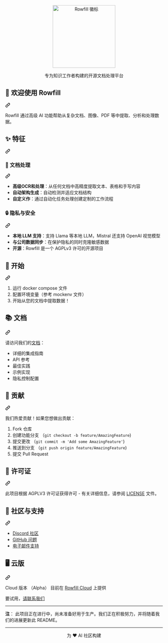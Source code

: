 <div class="Box-sc-g0xbh4-0 QkQOb js-snippet-clipboard-copy-unpositioned undefined" data-hpc="true"><article class="markdown-body entry-content container-lg" itemprop="text"><div align="center" dir="auto">
  <a target="_blank" rel="noopener noreferrer" href="/harishdeivanayagam/rowfill/blob/master/public/logo-full.svg"><img src="/harishdeivanayagam/rowfill/raw/master/public/logo-full.svg" alt="Rowfill 徽标" width="200" style="max-width: 100%;" _mstalt="177736" _msthash="278"></a>
  <p dir="auto" _msttexthash="94179722" _msthash="279">专为知识工作者构建的开源文档处理平台</p>
</div>
<div class="markdown-heading" dir="auto"><h2 tabindex="-1" class="heading-element" dir="auto" _msttexthash="26639808" _msthash="280">👋 欢迎使用 Rowfill</h2><a id="user-content--welcome-to-rowfill" class="anchor" aria-label="永久链接：👋欢迎来到 Rowfill" href="#-welcome-to-rowfill" _mstaria-label="26157729" _msthash="281"><svg class="octicon octicon-link" viewBox="0 0 16 16" version="1.1" width="16" height="16" aria-hidden="true"><path d="m7.775 3.275 1.25-1.25a3.5 3.5 0 1 1 4.95 4.95l-2.5 2.5a3.5 3.5 0 0 1-4.95 0 .751.751 0 0 1 .018-1.042.751.751 0 0 1 1.042-.018 1.998 1.998 0 0 0 2.83 0l2.5-2.5a2.002 2.002 0 0 0-2.83-2.83l-1.25 1.25a.751.751 0 0 1-1.042-.018.751.751 0 0 1-.018-1.042Zm-4.69 9.64a1.998 1.998 0 0 0 2.83 0l1.25-1.25a.751.751 0 0 1 1.042.018.751.751 0 0 1 .018 1.042l-1.25 1.25a3.5 3.5 0 1 1-4.95-4.95l2.5-2.5a3.5 3.5 0 0 1 4.95 0 .751.751 0 0 1-.018 1.042.751.751 0 0 1-1.042.018 1.998 1.998 0 0 0-2.83 0l-2.5 2.5a1.998 1.998 0 0 0 0 2.83Z"></path></svg></a></div>
<p dir="auto" _msttexthash="286737776" _msthash="282">Rowfill 通过高级 AI 功能帮助从复杂文档、图像、PDF 等中提取、分析和处理数据。</p>
<div class="markdown-heading" dir="auto"><h2 tabindex="-1" class="heading-element" dir="auto" _msttexthash="6820437" _msthash="283">✨ 特征</h2><a id="user-content--features" class="anchor" aria-label="永久链接：✨功能" href="#-features" _mstaria-label="2596659" _msthash="284"><svg class="octicon octicon-link" viewBox="0 0 16 16" version="1.1" width="16" height="16" aria-hidden="true"><path d="m7.775 3.275 1.25-1.25a3.5 3.5 0 1 1 4.95 4.95l-2.5 2.5a3.5 3.5 0 0 1-4.95 0 .751.751 0 0 1 .018-1.042.751.751 0 0 1 1.042-.018 1.998 1.998 0 0 0 2.83 0l2.5-2.5a2.002 2.002 0 0 0-2.83-2.83l-1.25 1.25a.751.751 0 0 1-1.042-.018.751.751 0 0 1-.018-1.042Zm-4.69 9.64a1.998 1.998 0 0 0 2.83 0l1.25-1.25a.751.751 0 0 1 1.042.018.751.751 0 0 1 .018 1.042l-1.25 1.25a3.5 3.5 0 1 1-4.95-4.95l2.5-2.5a3.5 3.5 0 0 1 4.95 0 .751.751 0 0 1-.018 1.042.751.751 0 0 1-1.042.018 1.998 1.998 0 0 0-2.83 0l-2.5 2.5a1.998 1.998 0 0 0 0 2.83Z"></path></svg></a></div>
<div class="markdown-heading" dir="auto"><h3 tabindex="-1" class="heading-element" dir="auto" _msttexthash="25322284" _msthash="285">📄 文档处理</h3><a id="user-content--document-processing" class="anchor" aria-label="永久链接： 📄 文档处理" href="#-document-processing" _mstaria-label="26283127" _msthash="286"><svg class="octicon octicon-link" viewBox="0 0 16 16" version="1.1" width="16" height="16" aria-hidden="true"><path d="m7.775 3.275 1.25-1.25a3.5 3.5 0 1 1 4.95 4.95l-2.5 2.5a3.5 3.5 0 0 1-4.95 0 .751.751 0 0 1 .018-1.042.751.751 0 0 1 1.042-.018 1.998 1.998 0 0 0 2.83 0l2.5-2.5a2.002 2.002 0 0 0-2.83-2.83l-1.25 1.25a.751.751 0 0 1-1.042-.018.751.751 0 0 1-.018-1.042Zm-4.69 9.64a1.998 1.998 0 0 0 2.83 0l1.25-1.25a.751.751 0 0 1 1.042.018.751.751 0 0 1 .018 1.042l-1.25 1.25a3.5 3.5 0 1 1-4.95-4.95l2.5-2.5a3.5 3.5 0 0 1 4.95 0 .751.751 0 0 1-.018 1.042.751.751 0 0 1-1.042.018 1.998 1.998 0 0 0-2.83 0l-2.5 2.5a1.998 1.998 0 0 0 0 2.83Z"></path></svg></a></div>
<ul dir="auto">
<li _msttexthash="205887292" _msthash="287"><strong _istranslated="1">高级OCR和处理</strong>：从任何文档中高精度提取文本、表格和手写内容</li>
<li _msttexthash="106732782" _msthash="288"><strong _istranslated="1">自动架构生成</strong>：自动检测并适应文档结构</li>
<li _msttexthash="142482951" _msthash="289"><strong _istranslated="1">自定义作</strong>：通过自动化任务处理创建定制的工作流程</li>
</ul>
<div class="markdown-heading" dir="auto"><h3 tabindex="-1" class="heading-element" dir="auto" _msttexthash="29519815" _msthash="290">🔒 隐私与安全</h3><a id="user-content--privacy--security" class="anchor" aria-label="永久链接：🔒隐私与安全" href="#-privacy--security" _mstaria-label="26372658" _msthash="291"><svg class="octicon octicon-link" viewBox="0 0 16 16" version="1.1" width="16" height="16" aria-hidden="true"><path d="m7.775 3.275 1.25-1.25a3.5 3.5 0 1 1 4.95 4.95l-2.5 2.5a3.5 3.5 0 0 1-4.95 0 .751.751 0 0 1 .018-1.042.751.751 0 0 1 1.042-.018 1.998 1.998 0 0 0 2.83 0l2.5-2.5a2.002 2.002 0 0 0-2.83-2.83l-1.25 1.25a.751.751 0 0 1-1.042-.018.751.751 0 0 1-.018-1.042Zm-4.69 9.64a1.998 1.998 0 0 0 2.83 0l1.25-1.25a.751.751 0 0 1 1.042.018.751.751 0 0 1 .018 1.042l-1.25 1.25a3.5 3.5 0 1 1-4.95-4.95l2.5-2.5a3.5 3.5 0 0 1 4.95 0 .751.751 0 0 1-.018 1.042.751.751 0 0 1-1.042.018 1.998 1.998 0 0 0-2.83 0l-2.5 2.5a1.998 1.998 0 0 0 0 2.83Z"></path></svg></a></div>
<ul dir="auto">
<li _msttexthash="198259399" _msthash="292"><strong _istranslated="1">本地 LLM 支持</strong>：支持 Llama 等本地 LLM，Mistral 还支持 OpenAI 视觉模型</li>
<li _msttexthash="138992698" _msthash="293"><strong _istranslated="1">与公司数据同步</strong>：在保护隐私的同时克隆敏感数据</li>
<li _msttexthash="107732222" _msthash="294"><strong _istranslated="1">开源</strong>：Rowfill 是一个 AGPLv3 许可的开源项目</li>
</ul>
<div class="markdown-heading" dir="auto"><h2 tabindex="-1" class="heading-element" dir="auto" _msttexthash="16795077" _msthash="295">🚀 开始</h2><a id="user-content--getting-started" class="anchor" aria-label="永久链接： 🚀 开始使用" href="#-getting-started" _mstaria-label="26191672" _msthash="296"><svg class="octicon octicon-link" viewBox="0 0 16 16" version="1.1" width="16" height="16" aria-hidden="true"><path d="m7.775 3.275 1.25-1.25a3.5 3.5 0 1 1 4.95 4.95l-2.5 2.5a3.5 3.5 0 0 1-4.95 0 .751.751 0 0 1 .018-1.042.751.751 0 0 1 1.042-.018 1.998 1.998 0 0 0 2.83 0l2.5-2.5a2.002 2.002 0 0 0-2.83-2.83l-1.25 1.25a.751.751 0 0 1-1.042-.018.751.751 0 0 1-.018-1.042Zm-4.69 9.64a1.998 1.998 0 0 0 2.83 0l1.25-1.25a.751.751 0 0 1 1.042.018.751.751 0 0 1 .018 1.042l-1.25 1.25a3.5 3.5 0 1 1-4.95-4.95l2.5-2.5a3.5 3.5 0 0 1 4.95 0 .751.751 0 0 1-.018 1.042.751.751 0 0 1-1.042.018 1.998 1.998 0 0 0-2.83 0l-2.5 2.5a1.998 1.998 0 0 0 0 2.83Z"></path></svg></a></div>
<ol dir="auto">
<li _msttexthash="20728812" _msthash="297">运行 docker compose 文件</li>
<li _msttexthash="78890903" _msthash="298">配置环境变量（参考 mockenv 文件）</li>
<li _msttexthash="63998922" _msthash="299">开始从您的文档中提取数据！</li>
</ol>
<div class="markdown-heading" dir="auto"><h2 tabindex="-1" class="heading-element" dir="auto" _msttexthash="17432376" _msthash="300">📚 文档</h2><a id="user-content--documentation" class="anchor" aria-label="永久链接： 📚 文档" href="#-documentation" _mstaria-label="26059176" _msthash="301"><svg class="octicon octicon-link" viewBox="0 0 16 16" version="1.1" width="16" height="16" aria-hidden="true"><path d="m7.775 3.275 1.25-1.25a3.5 3.5 0 1 1 4.95 4.95l-2.5 2.5a3.5 3.5 0 0 1-4.95 0 .751.751 0 0 1 .018-1.042.751.751 0 0 1 1.042-.018 1.998 1.998 0 0 0 2.83 0l2.5-2.5a2.002 2.002 0 0 0-2.83-2.83l-1.25 1.25a.751.751 0 0 1-1.042-.018.751.751 0 0 1-.018-1.042Zm-4.69 9.64a1.998 1.998 0 0 0 2.83 0l1.25-1.25a.751.751 0 0 1 1.042.018.751.751 0 0 1 .018 1.042l-1.25 1.25a3.5 3.5 0 1 1-4.95-4.95l2.5-2.5a3.5 3.5 0 0 1 4.95 0 .751.751 0 0 1-.018 1.042.751.751 0 0 1-1.042.018 1.998 1.998 0 0 0-2.83 0l-2.5 2.5a1.998 1.998 0 0 0 0 2.83Z"></path></svg></a></div>
<p dir="auto" _msttexthash="44348512" _msthash="302">请访问我们的<a href="https://docs.rowfill.com" rel="nofollow" _istranslated="1">文档</a>：</p>
<ul dir="auto">
<li _msttexthash="26352053" _msthash="303">详细的集成指南</li>
<li _msttexthash="7496489" _msthash="304">API 参考</li>
<li _msttexthash="11983192" _msthash="305">最佳实践</li>
<li _msttexthash="11536044" _msthash="306">示例实现</li>
<li _msttexthash="22878050" _msthash="307">隐私控制配置</li>
</ul>
<div class="markdown-heading" dir="auto"><h2 tabindex="-1" class="heading-element" dir="auto" _msttexthash="18984771" _msthash="308">🤝 贡献</h2><a id="user-content--contributing" class="anchor" aria-label="永久链接： 🤝 贡献" href="#-contributing" _mstaria-label="26033826" _msthash="309"><svg class="octicon octicon-link" viewBox="0 0 16 16" version="1.1" width="16" height="16" aria-hidden="true"><path d="m7.775 3.275 1.25-1.25a3.5 3.5 0 1 1 4.95 4.95l-2.5 2.5a3.5 3.5 0 0 1-4.95 0 .751.751 0 0 1 .018-1.042.751.751 0 0 1 1.042-.018 1.998 1.998 0 0 0 2.83 0l2.5-2.5a2.002 2.002 0 0 0-2.83-2.83l-1.25 1.25a.751.751 0 0 1-1.042-.018.751.751 0 0 1-.018-1.042Zm-4.69 9.64a1.998 1.998 0 0 0 2.83 0l1.25-1.25a.751.751 0 0 1 1.042.018.751.751 0 0 1 .018 1.042l-1.25 1.25a3.5 3.5 0 1 1-4.95-4.95l2.5-2.5a3.5 3.5 0 0 1 4.95 0 .751.751 0 0 1-.018 1.042.751.751 0 0 1-1.042.018 1.998 1.998 0 0 0-2.83 0l-2.5 2.5a1.998 1.998 0 0 0 0 2.83Z"></path></svg></a></div>
<p dir="auto" _msttexthash="98459101" _msthash="310">我们热爱贡献！如果您想做出贡献：</p>
<ol dir="auto">
<li _msttexthash="6707675" _msthash="311">Fork 仓库</li>
<li><font _mstmutation="1" _msttexthash="29286036" _msthash="312">创建功能分支 （</font><code>git checkout -b feature/AmazingFeature</code>)</li>
<li><font _mstmutation="1" _msttexthash="20207486" _msthash="313">提交更改 （</font><code>git commit -m 'Add some AmazingFeature'</code>)</li>
<li><font _mstmutation="1" _msttexthash="25236029" _msthash="314">推送到分支 （</font><code>git push origin feature/AmazingFeature</code>)</li>
<li _msttexthash="4632316" _msthash="315">提交 Pull Request</li>
</ol>
<div class="markdown-heading" dir="auto"><h2 tabindex="-1" class="heading-element" dir="auto" _msttexthash="23012028" _msthash="316">📝 许可证</h2><a id="user-content--license" class="anchor" aria-label="永久链接：📝许可证" href="#-license" _mstaria-label="25814776" _msthash="317"><svg class="octicon octicon-link" viewBox="0 0 16 16" version="1.1" width="16" height="16" aria-hidden="true"><path d="m7.775 3.275 1.25-1.25a3.5 3.5 0 1 1 4.95 4.95l-2.5 2.5a3.5 3.5 0 0 1-4.95 0 .751.751 0 0 1 .018-1.042.751.751 0 0 1 1.042-.018 1.998 1.998 0 0 0 2.83 0l2.5-2.5a2.002 2.002 0 0 0-2.83-2.83l-1.25 1.25a.751.751 0 0 1-1.042-.018.751.751 0 0 1-.018-1.042Zm-4.69 9.64a1.998 1.998 0 0 0 2.83 0l1.25-1.25a.751.751 0 0 1 1.042.018.751.751 0 0 1 .018 1.042l-1.25 1.25a3.5 3.5 0 1 1-4.95-4.95l2.5-2.5a3.5 3.5 0 0 1 4.95 0 .751.751 0 0 1-.018 1.042.751.751 0 0 1-1.042.018 1.998 1.998 0 0 0-2.83 0l-2.5 2.5a1.998 1.998 0 0 0 0 2.83Z"></path></svg></a></div>
<p dir="auto" _msttexthash="236365155" _msthash="318">此项目根据 AGPLV3 许可证获得许可 - 有关详细信息，请参阅 <a href="/harishdeivanayagam/rowfill/blob/master/LICENSE" _istranslated="1">LICENSE</a> 文件。</p>
<div class="markdown-heading" dir="auto"><h2 tabindex="-1" class="heading-element" dir="auto" _msttexthash="28495480" _msthash="319">💬 社区与支持</h2><a id="user-content--community--support" class="anchor" aria-label="永久链接：💬社区和支持" href="#-community--support" _mstaria-label="26412984" _msthash="320"><svg class="octicon octicon-link" viewBox="0 0 16 16" version="1.1" width="16" height="16" aria-hidden="true"><path d="m7.775 3.275 1.25-1.25a3.5 3.5 0 1 1 4.95 4.95l-2.5 2.5a3.5 3.5 0 0 1-4.95 0 .751.751 0 0 1 .018-1.042.751.751 0 0 1 1.042-.018 1.998 1.998 0 0 0 2.83 0l2.5-2.5a2.002 2.002 0 0 0-2.83-2.83l-1.25 1.25a.751.751 0 0 1-1.042-.018.751.751 0 0 1-.018-1.042Zm-4.69 9.64a1.998 1.998 0 0 0 2.83 0l1.25-1.25a.751.751 0 0 1 1.042.018.751.751 0 0 1 .018 1.042l-1.25 1.25a3.5 3.5 0 1 1-4.95-4.95l2.5-2.5a3.5 3.5 0 0 1 4.95 0 .751.751 0 0 1-.018 1.042.751.751 0 0 1-1.042.018 1.998 1.998 0 0 0-2.83 0l-2.5 2.5a1.998 1.998 0 0 0 0 2.83Z"></path></svg></a></div>
<ul dir="auto">
<li><a href="https://discord.gg/y65HPrCe" rel="nofollow" _msttexthash="9897576" _msthash="321">Discord 社区</a></li>
<li><a href="https://github.com/harishdeivanayagam/rowfill/issues" _msttexthash="13668538" _msthash="322">GitHub 问题</a></li>
<li><a href="mailto:hello@rowfill.com" _msttexthash="19780774" _msthash="323">电子邮件支持</a></li>
</ul>
<div class="markdown-heading" dir="auto"><h2 tabindex="-1" class="heading-element" dir="auto" _msttexthash="17095052" _msthash="324">🖥 云版</h2><a id="user-content--cloud-version" class="anchor" aria-label="永久链接：🖥云版本" href="#-cloud-version" _mstaria-label="26057811" _msthash="325"><svg class="octicon octicon-link" viewBox="0 0 16 16" version="1.1" width="16" height="16" aria-hidden="true"><path d="m7.775 3.275 1.25-1.25a3.5 3.5 0 1 1 4.95 4.95l-2.5 2.5a3.5 3.5 0 0 1-4.95 0 .751.751 0 0 1 .018-1.042.751.751 0 0 1 1.042-.018 1.998 1.998 0 0 0 2.83 0l2.5-2.5a2.002 2.002 0 0 0-2.83-2.83l-1.25 1.25a.751.751 0 0 1-1.042-.018.751.751 0 0 1-.018-1.042Zm-4.69 9.64a1.998 1.998 0 0 0 2.83 0l1.25-1.25a.751.751 0 0 1 1.042.018.751.751 0 0 1 .018 1.042l-1.25 1.25a3.5 3.5 0 1 1-4.95-4.95l2.5-2.5a3.5 3.5 0 0 1 4.95 0 .751.751 0 0 1-.018 1.042.751.751 0 0 1-1.042.018 1.998 1.998 0 0 0-2.83 0l-2.5 2.5a1.998 1.998 0 0 0 0 2.83Z"></path></svg></a></div>
<p dir="auto" _msttexthash="91244855" _msthash="326">Cloud 版本 （Alpha） 目前在 <a href="https://cloud.rowfill.com" rel="nofollow" _istranslated="1">Rowfill Cloud</a> 上提供</p>
<p dir="auto" _msttexthash="43087993" _msthash="327">要试用，<a href="mailto:support@rowfill.com" _istranslated="1">请联系我们</a></p>
<hr>
<p dir="auto" _msttexthash="431694393" _msthash="328"><strong _istranslated="1">注</strong>： 此项目正在进行中，尚未准备好用于生产。我们正在积极努力，并将随着我们的进展更新此 README。</p>
<hr>
<div align="center" dir="auto">
  <p dir="auto" _msttexthash="28506426" _msthash="329">为 ❤️ AI 社区构建</p>
</div>
</article></div>
